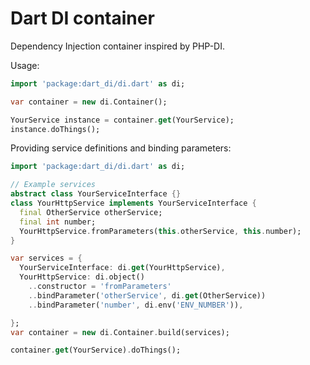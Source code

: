 # Dart DI container

Dependency Injection container inspired by PHP-DI.

Usage:

```dart
import 'package:dart_di/di.dart' as di;

var container = new di.Container();

YourService instance = container.get(YourService);
instance.doThings();
```

Providing service definitions and binding parameters:

```dart
import 'package:dart_di/di.dart' as di;

// Example services
abstract class YourServiceInterface {}
class YourHttpService implements YourServiceInterface {
  final OtherService otherService;
  final int number;
  YourHttpService.fromParameters(this.otherService, this.number);
}

var services = {
  YourServiceInterface: di.get(YourHttpService),
  YourHttpService: di.object()
    ..constructor = 'fromParameters'
    ..bindParameter('otherService', di.get(OtherService))
    ..bindParameter('number', di.env('ENV_NUMBER')),

};
var container = new di.Container.build(services);

container.get(YourService).doThings();
```

